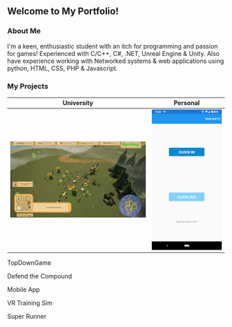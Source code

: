 ## Welcome to My Portfolio!

### About Me

I'm a keen, enthusiastic student with an itch for programming and passion for games!
Experienced with C/C++, C#, .NET, Unreal Engine & Unity.
Also have experience working with Networked systems & web applications using python, HTML, CSS, PHP & Javascript.

### My Projects

| University | Personal |
:----------------:|:----------------:
![alt text](Hivernation.gif "Hivernation") | ![alt text](worktracker.jpg "Shift Tracker")

TopDownGame

Defend the Compound

Mobile App

VR Training Sim

Super Runner